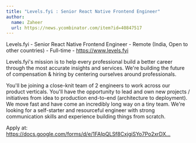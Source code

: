 ```yaml
---
title: "Levels.fyi : Senior React Native Frontend Engineer"
author:
  name: Zaheer
  url: https://news.ycombinator.com/item?id=40847517
---
```

Levels.fyi - Senior React Native Frontend Engineer - Remote (India, Open to other countries) - Full-time - <a href="https:&#x2F;&#x2F;www.levels.fyi" rel="nofollow">https:&#x2F;&#x2F;www.levels.fyi</a>

Levels.fyi&#x27;s mission is to help every professional build a better career through the most accurate insights and services. We&#x27;re building the future of compensation &amp; hiring by centering ourselves around professionals.

You&#x27;ll be joining a close-knit team of 2 engineers to work across our product verticals. You&#x27;ll have the opportunity to lead and own new projects &#x2F; initiatives from idea to production end-to-end (architecture to deployment). We move fast and have come an incredibly long way on a tiny team. We&#x27;re looking for a self-starter and resourceful engineer with strong communication skills and experience building things from scratch.

Apply at: <a href="https:&#x2F;&#x2F;docs.google.com&#x2F;forms&#x2F;d&#x2F;e&#x2F;1FAIpQLSf8CxjgiSYo7Po2xrDX_Fr9oRRZ4o_nW70RV_h3nHmvxg4uHQ&#x2F;viewform?entry.1790223576=__other_option__&amp;entry.1790223576.other_option_response=Hacker+News" rel="nofollow">https:&#x2F;&#x2F;docs.google.com&#x2F;forms&#x2F;d&#x2F;e&#x2F;1FAIpQLSf8CxjgiSYo7Po2xrDX...</a>
